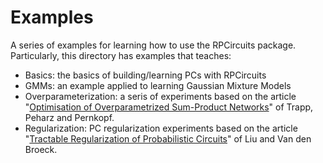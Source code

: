 Examples
========

A series of examples for learning how to use the RPCircuits package. Particularly, this directory has examples that teaches:

* Basics: the basics of building/learning PCs with RPCircuits
* GMMs: an example applied to learning Gaussian Mixture Models
* Overparameterization: a seris of experiments based on the article "[Optimisation of Overparametrized Sum-Product Networks][Trapp]" of Trapp, Peharz and Pernkopf.
* Regularization: PC regularization experiments based on the article "[Tractable Regularization of Probabilistic Circuits][Liu]" of Liu and Van den Broeck.

[Trapp]: https://arxiv.org/abs/1905.08196.pdf
[Liu]: https://arxiv.org/abs/2106.02264